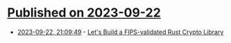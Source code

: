 # [Published on 2023-09-22](index.md)

* [2023-09-22, 21:09:49](https://lobste.rs/s/wmfhm7/let_s_build_fips_validated_rust_crypto) - [Let's Build a FIPS-validated Rust Crypto Library](https://briansmith.org/lets-build-a-fips-rust-crypto)
